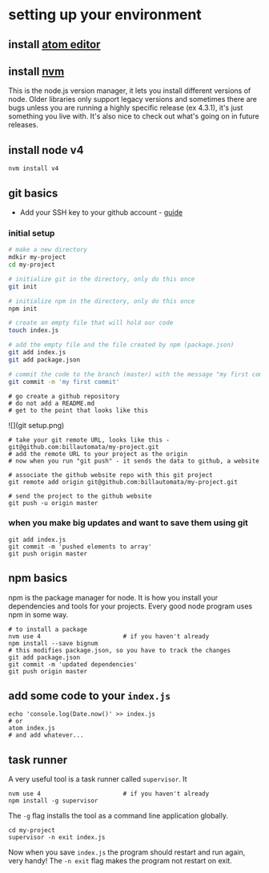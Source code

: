 # setting up your environment 

## install [atom editor](https://atom.io/)

## install [nvm](https://github.com/creationix/nvm)
This is the node.js version manager, it lets you install different versions of node.  Older libraries only support legacy versions and sometimes there are bugs unless you are running a highly specific release (ex 4.3.1), it's just something you live with.  It's also nice to check out what's going on in future releases.

## install node v4
`nvm install v4`

## git basics 

* Add your SSH key to your github account - [guide](https://help.github.com/articles/adding-a-new-ssh-key-to-your-github-account/)

### initial setup
```bash
# make a new directory 
mdkir my-project
cd my-project

# initialize git in the directory, only do this once
git init

# initialize npm in the directory, only do this once
npm init 

# create an empty file that will hold our code
touch index.js

# add the empty file and the file created by npm (package.json)
git add index.js 
git add package.json

# commit the code to the branch (master) with the message "my first commit"
git commit -m 'my first commit'
```
```
# go create a github repository
# do not add a README.md
# get to the point that looks like this
```
![](git setup.png)

```
# take your git remote URL, looks like this - git@github.com:billautomata/my-project.git 
# add the remote URL to your project as the origin
# now when you run "git push" - it sends the data to github, a website

# associate the github website repo with this git project
git remote add origin git@github.com:billautomata/my-project.git

# send the project to the github website
git push -u origin master
```

### when you make big updates and want to save them using git

```
git add index.js 
git commit -m 'pushed elements to array'
git push origin master 
```

## npm basics 
npm is the package manager for node.  It is how you install your dependencies and tools for your projects.  Every good node program uses npm in some way.

```
# to install a package 
nvm use 4                       # if you haven't already
npm install --save bignum
# this modifies package.json, so you have to track the changes 
git add package.json  
git commit -m 'updated dependencies'
git push origin master 
```

## add some code to your `index.js`
```
echo 'console.log(Date.now()' >> index.js
# or 
atom index.js
# and add whatever...
```

## task runner 
A very useful tool is a task runner called `supervisor`.  It 
```
nvm use 4                       # if you haven't already
npm install -g supervisor       
```
The `-g` flag installs the tool as a command line application globally.

```
cd my-project
supervisor -n exit index.js
```

Now when you save `index.js` the program should restart and run again, very handy!  The `-n exit` flag makes the program not restart on exit.
